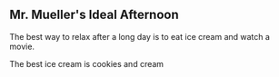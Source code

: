 ## Mr. Mueller's Ideal Afternoon

The best way to relax after a long day is to eat ice cream and watch a movie.

The best ice cream is cookies and cream